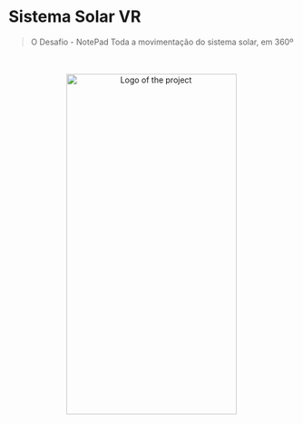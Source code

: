 # Sistema Solar VR 

> O Desafio - NotePad
Toda a movimentação do sistema solar, em 360º

</br>


</br>
<div align="center"> 
<img src="./assets/Kaspper.gif" width="300" height="600" alt="Logo of the project" align="center">
</div>
</br>

<!-- # O que foi feito

- No lugar de só salvar os dados localmente, você pode se cadastrar e fazer login em um banco de dados na núvem(Firebase). Podendo criar, alterar e apagar as anotações, pegando a data de hoje e sua localização.
Ao fazer login ou criar a conta os dados do usuário são salvos localmente. 

# Link para download android

- [APK](https://expo.dev/artifacts/d85fa8db-3742-48f5-b01c-6372c7851b69)

</br>

## Installing / Getting started

```bash
# Clone o repositório
$ git clone git@github.com:alexjou/kaspper.git

# Entre na pasta
$ cd kaspper

# Instale as dependencias
$ yarn install

# Inicie o site
$ yarn start
```

## Developing

- [Expo](https://expo.io/)
- [React Native](https://reactnative.dev/)
- [Yarn Workspaces](https://classic.yarnpkg.com/en/docs/workspaces/)
- [Firebase](https://firebase.google.com/)
- [React-native-async-storage](https://react-native-async-storage.github.io/async-storage/docs/install/)
- [Expo-location](https://docs.expo.dev/versions/latest/sdk/location/)


## Database

- [Firebase - Authentication](https://firebase.google.com/docs/auth?hl=pt-br)

Responsavel por fazer a autenticação de novos usuários, criando um ID único.

<img src="./src/assets/images/firebase1.png" alt="Logo of the project" align="center">

- [Firebase - Firestore](https://firebase.google.com/docs/firestore?hl=pt-br)

Responsavel por salvar os dados para exibição e edição de novos usuários, cadastrando com o mesmo ID criando na autenticação.

<img src="./src/assets/images/firebase2.png" alt="Logo of the project" align="center">

</br>

<div align="center">
<img src="./assets/icon.png" width="200" height="200" alt="Logo of the project" align="center">
 </div> -->
